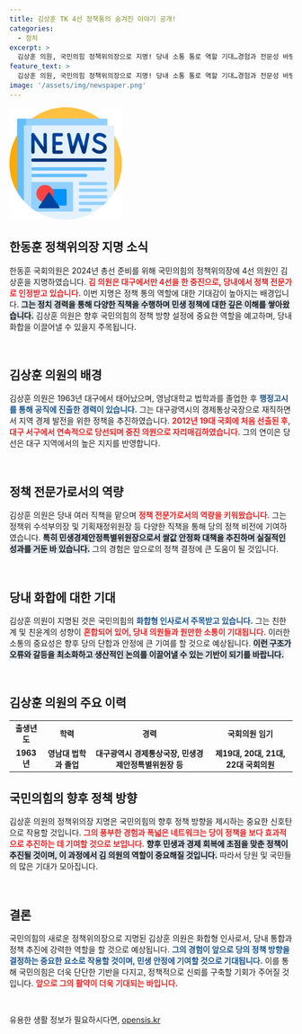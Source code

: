 ```yaml
---
title: 김상훈 TK 4선 정책통의 숨겨진 이야기 공개!
categories:
  - 정치
excerpt: >
  김상훈 의원, 국민의힘 정책위의장으로 지명! 당내 소통 통로 역할 기대…경험과 전문성 바탕으로 화합형 인사로 주목받아. 클릭해 더 알아보세요!
feature_text: >
  김상훈 의원, 국민의힘 정책위의장으로 지명! 당내 소통 통로 역할 기대…경험과 전문성 바탕으로 화합형 인사로 주목받아. 클릭해 더 알아보세요!
image: '/assets/img/newspaper.png'
---
```


<p><img src="/assets/img/newspaper.png" alt="kimp 속보" /></p>

<h2 data-ke-size="size26">한동훈 정책위의장 지명 소식</h2>

<p data-ke-size="size16">한동훈 국회의원은 2024년 총선 준비를 위해 국민의힘의 정책위의장에 4선 의원인 김상훈을 지명하였습니다. <b><span style="color: #ee2323;">김 의원은 대구에서만 4선을 한 중진으로, 당내에서 정책 전문가로 인정받고 있습니다.</span></b> 이번 지명은 정책 통의 역할에 대한 기대감이 높아지는 배경입니다. <b><span style="background-color: #21538527;">그는 정치 경력을 통해 다양한 직책을 수행하며 민생 정책에 대한 깊은 이해를 쌓아왔습니다.</span></b> 김상훈 의원은 향후 국민의힘의 정책 방향 설정에 중요한 역할을 예고하며, 당내 화합을 이끌어낼 수 있을지 주목됩니다.</p>

<p data-ke-size="size16">&nbsp;</p>

<h2 data-ke-size="size26">김상훈 의원의 배경</h2>

<p data-ke-size="size16">김상훈 의원은 1963년 대구에서 태어났으며, 영남대학교 법학과를 졸업한 후 <b><span style="color: #1a5490;">행정고시를 통해 공직에 진출한 경력이 있습니다.</span></b> 그는 대구광역시의 경제통상국장으로 재직하면서 지역 경제 발전을 위한 정책을 추진하였습니다. <b><span style="color: #ee2323;">2012년 19대 국회에 처음 선출된 후, 대구 서구에서 연속적으로 당선되며 중진 의원으로 자리매김하였습니다.</span></b> 그의 연이은 당선은 대구 지역에서의 높은 지지를 반영합니다.</p>

<p data-ke-size="size16">&nbsp;</p>

<h2 data-ke-size="size26">정책 전문가로서의 역량</h2>

<p data-ke-size="size16">김상훈 의원은 당내 여러 직책을 맡으며 <b><span style="color: #ee2323;">정책 전문가로서의 역량을 키워왔습니다.</span></b> 그는 정책위 수석부의장 및 기획재정위원장 등 다양한 직책을 통해 당의 정책 비전에 기여하였습니다. <b><span style="background-color: #21538527;">특히 민생경제안정특별위원장으로서 쌀값 안정화 대책을 추진하며 실질적인 성과를 거둔 바 있습니다.</span></b> 그의 경험은 앞으로의 정책 결정에 큰 도움이 될 것입니다.</p>

<p data-ke-size="size16">&nbsp;</p>

<h2 data-ke-size="size26">당내 화합에 대한 기대</h2>

<p data-ke-size="size16">김상훈 의원이 지명된 것은 국민의힘의 <b><span style="color: #1a5490;">화합형 인사로서 주목받고 있습니다.</span></b> 그는 친한계 및 친윤계의 성향이 <b><span style="color: #ee2323;">혼합되어 있어, 당내 의원들과 원만한 소통이 기대됩니다.</span></b> 이러한 소통의 중요성은 향후 당의 단합과 안정에 큰 기여를 할 것으로 예상됩니다. <b><span style="background-color: #21538527;">이런 구조가 오류와 갈등을 최소화하고 생산적인 논의를 이끌어낼 수 있는 기반이 되기를 바랍니다.</span></b></p>

<p data-ke-size="size16">&nbsp;</p>

<h2 data-ke-size="size26">김상훈 의원의 주요 이력</h2>

<table style="width: 100%; border-collapse: collapse;">
<tr>
<td style="text-align: center; height: 17px;"><b>출생년도</b></td>
<td style="text-align: center; height: 17px;"><b>학력</b></td>
<td style="text-align: center; height: 17px;"><b>경력</b></td>
<td style="text-align: center; height: 17px;"><b>국회의원 임기</b></td>
</tr>
<tr>
<td style="text-align: center; height: 17px;"><b>1963년</b></td>
<td style="text-align: center; height: 17px;"><b>영남대 법학과 졸업</b></td>
<td style="text-align: center; height: 17px;"><b>대구광역시 경제통상국장, 민생경제안정특별위원장 등</b></td>
<td style="text-align: center; height: 17px;"><b>제19대, 20대, 21대, 22대 국회의원</b></td>
</tr>
</table>

<p data-ke-size="size16"></p>

<h2 data-ke-size="size26">국민의힘의 향후 정책 방향</h2>

<p data-ke-size="size16">김상훈 의원의 정책위의장 지명은 국민의힘의 향후 정책 방향을 제시하는 중요한 신호탄으로 작용할 것입니다. <b><span style="color: #ee2323;">그의 풍부한 경험과 폭넓은 네트워크는 당이 정책을 보다 효과적으로 추진하는 데 기여할 것으로 보입니다.</span></b> <b><span style="background-color: #21538527;">향후 민생과 경제 회복에 초점을 맞춘 정책이 추진될 것이며, 이 과정에서 김 의원의 역할이 중요해질 것입니다.</span></b> 따라서 당원 및 국민들의 많은 기대가 모아집니다.</p>

<p data-ke-size="size16">&nbsp;</p>

<h2 data-ke-size="size26">결론</h2>

<p data-ke-size="size16">국민의힘의 새로운 정책위의장으로 지명된 김상훈 의원은 화합형 인사로서, 당내 통합과 정책 추진에 강력한 역할을 할 것으로 예상됩니다. <b><span style="color: #1a5490;">그의 경험이 앞으로 당의 정책 방향을 결정하는 중요한 요소로 작용할 것이며, 민생 안정에 기여할 것으로 기대됩니다.</span></b> 이를 통해 국민의힘은 더욱 단단한 기반을 다지고, 정책적으로 신뢰를 구축할 기회가 주어질 것입니다. <b><span style="color: #ee2323;">앞으로 그의 활약이 더욱 기대되는 바입니다.</span></b></p>

<p data-ke-size="size16"> &nbsp;</p>
유용한 생활 정보가 필요하시다면, <a href="https://opensis.kr" rel="dofollow">opensis.kr</a>


